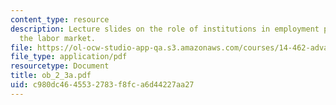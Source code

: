 ```yaml
---
content_type: resource
description: Lecture slides on the role of institutions in employment protection and
  the labor market.
file: https://ol-ocw-studio-app-qa.s3.amazonaws.com/courses/14-462-advanced-macroeconomics-ii-spring-2007/c980dc4645532783f8fca6d44227aa27_ob_2_3a.pdf
file_type: application/pdf
resourcetype: Document
title: ob_2_3a.pdf
uid: c980dc46-4553-2783-f8fc-a6d44227aa27
---
```

